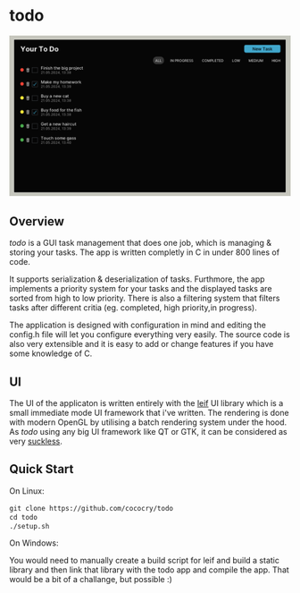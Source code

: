 # todo

<img src=https://github.com/cococry/todo/blob/main/branding/todo-showcase.png alt="Todo Showcase">

## Overview
*todo* is a GUI task management that does one job, which is managing & storing your tasks. The app is written completly in C in under 800 lines of code. 

It supports serialization & deserialization of tasks. Furthmore, the app implements a priority system for your tasks and the displayed tasks are sorted from high to low priority.
There is also a filtering system that filters tasks after different critia (eg. completed, high priority,in progress). 

The application is designed with configuration in mind and editing the config.h file will let you configure everything very easily. The source code is also very extensible and it is easy to add or change features if you have some knowledge of C.

## UI

The UI of the applicaton is written entirely with the [leif](https://github.com/cococry/leif) UI library which is a small immediate mode UI framework that i've written. The rendering is done with modern OpenGL by utilising a batch rendering system under the hood. As *todo* using any big UI framework like QT or GTK, it can be considered as very [suckless](https://suckless.org/philosophy).

## Quick Start

On Linux:
```console
git clone https://github.com/cococry/todo
cd todo
./setup.sh
```

On Windows:

You would need to manually create a build script for leif and
build a static library and then link that library with the todo app and compile the app.
That would be a bit of a challange, but possible :)
